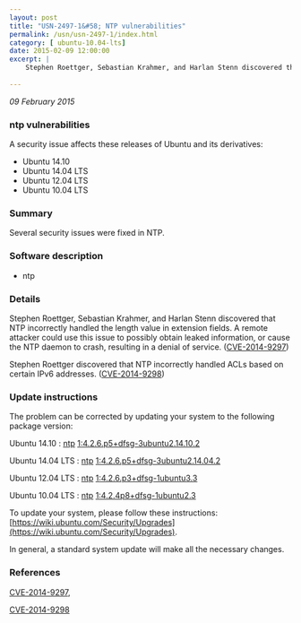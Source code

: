```yaml
---
layout: post
title: "USN-2497-1&#58; NTP vulnerabilities"
permalink: /usn/usn-2497-1/index.html
category: [ ubuntu-10.04-lts]
date: 2015-02-09 12:00:00
excerpt: |
    Stephen Roettger, Sebastian Krahmer, and Harlan Stenn discovered that NTP incorrectly handled the length value in extension fields. A remote attacker could use this issue to possibly obtain leaked information, or cause the NTP daemon to crash, resulting in a denial of service. ([CVE-2014-9297](http://people.ubuntu.com/~ubuntu-security/cve/CVE-2014-9297))
    
--- 
```

 
 

*09 February 2015*

### ntp vulnerabilities

A security issue affects these releases of Ubuntu and its derivatives:

* Ubuntu 14.10
* Ubuntu 14.04 LTS
* Ubuntu 12.04 LTS
* Ubuntu 10.04 LTS

### Summary

Several security issues were fixed in NTP. 

### Software description

* ntp 

### Details

Stephen Roettger, Sebastian Krahmer, and Harlan Stenn discovered that NTP incorrectly handled the length value in extension fields. A remote attacker could use this issue to possibly obtain leaked information, or cause the NTP daemon to crash, resulting in a denial of service. ([CVE-2014-9297](http://people.ubuntu.com/~ubuntu-security/cve/CVE-2014-9297))

Stephen Roettger discovered that NTP incorrectly handled ACLs based on certain IPv6 addresses. ([CVE-2014-9298](http://people.ubuntu.com/~ubuntu-security/cve/CVE-2014-9298)) 

### Update instructions

The problem can be corrected by updating your system to the following package version:

Ubuntu 14.10
 : [ntp](https://launchpad.net/ubuntu/+source/ntp) <span> [1:4.2.6.p5+dfsg-3ubuntu2.14.10.2](https://launchpad.net/ubuntu/+source/ntp/1:4.2.6.p5+dfsg-3ubuntu2.14.10.2) </span> 

Ubuntu 14.04 LTS
 : [ntp](https://launchpad.net/ubuntu/+source/ntp) <span> [1:4.2.6.p5+dfsg-3ubuntu2.14.04.2](https://launchpad.net/ubuntu/+source/ntp/1:4.2.6.p5+dfsg-3ubuntu2.14.04.2) </span> 

Ubuntu 12.04 LTS
 : [ntp](https://launchpad.net/ubuntu/+source/ntp) <span> [1:4.2.6.p3+dfsg-1ubuntu3.3](https://launchpad.net/ubuntu/+source/ntp/1:4.2.6.p3+dfsg-1ubuntu3.3) </span> 

Ubuntu 10.04 LTS
 : [ntp](https://launchpad.net/ubuntu/+source/ntp) <span> [1:4.2.4p8+dfsg-1ubuntu2.3](https://launchpad.net/ubuntu/+source/ntp/1:4.2.4p8+dfsg-1ubuntu2.3) </span> 

To update your system, please follow these instructions: [https://wiki.ubuntu.com/Security/Upgrades](https://wiki.ubuntu.com/Security/Upgrades).

In general, a standard system update will make all the necessary changes. 

### References

 
 [CVE-2014-9297](http://people.ubuntu.com/~ubuntu-security/cve/CVE-2014-9297), 

 [CVE-2014-9298](http://people.ubuntu.com/~ubuntu-security/cve/CVE-2014-9298)
 

